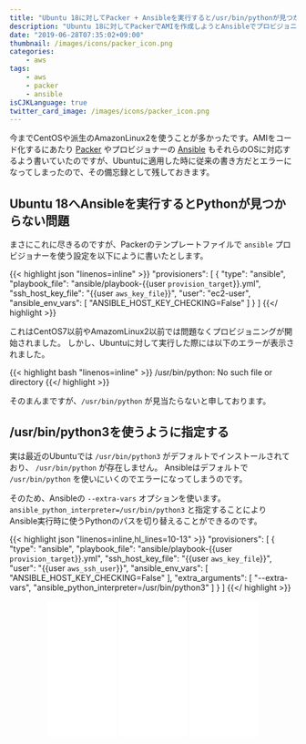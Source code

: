 ```yaml
---
title: "Ubuntu 18に対してPacker + Ansibleを実行すると/usr/bin/pythonが見つからない問題への対処"
description: "Ubuntu 18に対してPackerでAMIを作成しようとAnsibleでプロビジョニングするときに表示される　/usr/bin/python が存在しないエラーへの対処法を紹介します"
date: "2019-06-28T07:35:02+09:00"
thumbnail: /images/icons/packer_icon.png
categories:
    - aws
tags:
    - aws
    - packer
    - ansible
isCJKLanguage: true
twitter_card_image: /images/icons/packer_icon.png
---
```


今までCentOSや派生のAmazonLinux2を使うことが多かったです。AMIをコード化するにあたり [Packer](https://www.packer.io/) やプロビジョナーの [Ansible](https://www.ansible.com/) もそれらのOSに対応するよう書いていたのですが、Ubuntuに適用した時に従来の書き方だとエラーになってしまったので、その備忘録として残しておきます。

<!--adsense-->

## Ubuntu 18へAnsibleを実行するとPythonが見つからない問題

まさにこれに尽きるのですが、Packerのテンプレートファイルで `ansible` プロビジョナーを使う設定を以下にように書いたとします。

{{< highlight json "linenos=inline" >}}
"provisioners": [
  {
    "type": "ansible",
    "playbook_file": "ansible/playbook-{{user `provision_target`}}.yml",
    "ssh_host_key_file": "{{user `aws_key_file`}}",
    "user": "ec2-user",
    "ansible_env_vars": [
      "ANSIBLE_HOST_KEY_CHECKING=False"
    ]
  }
]
{{</ highlight >}}

これはCentOS7以前やAmazomLinux2以前では問題なくプロビジョニングが開始されました。
しかし、Ubuntuに対して実行した際には以下のエラーが表示されました。

{{< highlight bash "linenos=inline" >}}
/usr/bin/python: No such file or directory
{{</ highlight >}}

そのまんまですが、`/usr/bin/python` が見当たらないと申しております。

<!--adsense-->

## /usr/bin/python3を使うように指定する

実は最近のUbuntuでは `/usr/bin/python3` がデフォルトでインストールされており、 `/usr/bin/python` が存在しません。
Ansibleはデフォルトで `/usr/bin/python` を使いにいくのでエラーになってしまうのです。

そのため、Ansibleの `--extra-vars` オプションを使います。 `ansible_python_interpreter=/usr/bin/python3` と指定することにより
Ansible実行時に使うPythonのパスを切り替えることができるのです。

{{< highlight json "linenos=inline,hl_lines=10-13" >}}
"provisioners": [
  {
    "type": "ansible",
    "playbook_file": "ansible/playbook-{{user `provision_target`}}.yml",
    "ssh_host_key_file": "{{user `aws_key_file`}}",
    "user": "{{user `aws_ssh_user`}}",
    "ansible_env_vars": [
      "ANSIBLE_HOST_KEY_CHECKING=False"
    ],
    "extra_arguments": [
      "--extra-vars",
      "ansible_python_interpreter=/usr/bin/python3"
    ]
  }
]
{{</ highlight >}}

<div style="text-align: center">
<iframe style="width:120px;height:240px;" marginwidth="0" marginheight="0" scrolling="no" frameborder="0" src="//rcm-fe.amazon-adsystem.com/e/cm?lt1=_blank&bc1=000000&IS2=1&bg1=FFFFFF&fc1=000000&lc1=0000FF&t=soudegesu-22&language=ja_JP&o=9&p=8&l=as4&m=amazon&f=ifr&ref=as_ss_li_til&asins=4295003271&linkId=3f5e3d94cfcde23bb3e20d26916569ec"></iframe>
<iframe style="width:120px;height:240px;" marginwidth="0" marginheight="0" scrolling="no" frameborder="0" src="//rcm-fe.amazon-adsystem.com/e/cm?lt1=_blank&bc1=000000&IS2=1&bg1=FFFFFF&fc1=000000&lc1=0000FF&t=soudegesu-22&language=ja_JP&o=9&p=8&l=as4&m=amazon&f=ifr&ref=as_ss_li_til&asins=4873117658&linkId=8013f3d0aed6442a1cb1c8bfbebc2cb9"></iframe>
<iframe style="width:120px;height:240px;" marginwidth="0" marginheight="0" scrolling="no" frameborder="0" src="//rcm-fe.amazon-adsystem.com/e/cm?lt1=_blank&bc1=000000&IS2=1&bg1=FFFFFF&fc1=000000&lc1=0000FF&t=soudegesu-22&language=ja_JP&o=9&p=8&l=as4&m=amazon&f=ifr&ref=as_ss_li_til&asins=4798155128&linkId=4ff34bcebac1cb9f6cd27b2361bc3884"></iframe>
</div>
